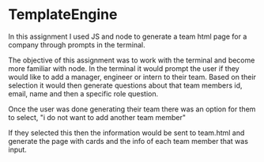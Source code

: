 # TemplateEngine

In this assignment I used JS and node to generate a team html page for a company through prompts in the terminal.

The objective of this assignment was to work with the terminal and become more familiar with node. In the terminal it would prompt the user if they would like to add a manager, engineer or intern to their team.
Based on their selection it would then generate questions about that team members id, email, name and then a specific role question.

Once the user was done generating their team there was an option for them to select, "i do not want to add another team member"

If they selected this then the information would be sent to team.html and generate the page with cards and the info of each team member that was input.
